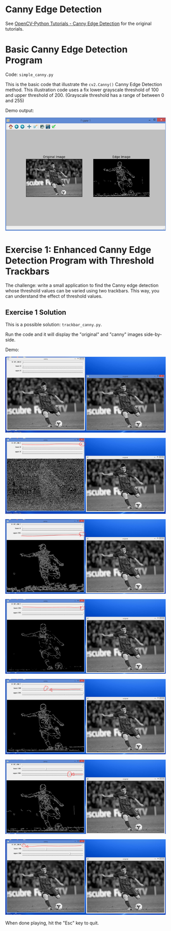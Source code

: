 # Canny Edge Detection

See [OpenCV-Python Tutorials - Canny Edge Detection](https://opencv-python-tutroals.readthedocs.org/en/latest/py_tutorials/py_imgproc/py_canny/py_canny.html#canny) for the original tutorials.

# Basic Canny Edge Detection Program

Code: `simple_canny.py`

This is the basic code that illustrate the `cv2.Canny()` Canny Edge Detection method. This illustration code uses a fix lower grayscale threshold of 100 and upper threshold of 200. (Grayscale threshold has a range of between 0 and 255)

Demo output:

![simple_canny.png](./screenshots/simple_canny.png)

# Exercise 1: Enhanced Canny Edge Detection Program with Threshold Trackbars

The challenge: write a small application to find the Canny edge detection whose threshold values can be varied using two trackbars. This way, you can understand the effect of threshold values.

## Exercise 1 Solution

This is a possible solution: `trackbar_canny.py`.

Run the code and it will display the "original" and "canny" images side-by-side.

Demo:

![trackbar_canny_1.png](./screenshots/trackbar_canny_1.png)

![trackbar_canny_2.png](./screenshots/trackbar_canny_2.png)

![trackbar_canny_3.png](./screenshots/trackbar_canny_3.png)

![trackbar_canny_4.png](./screenshots/trackbar_canny_4.png)

![trackbar_canny_5.png](./screenshots/trackbar_canny_5.png)

![trackbar_canny_6.png](./screenshots/trackbar_canny_6.png)

![trackbar_canny_7.png](./screenshots/trackbar_canny_7.png)

When done playing, hit the "Esc" key to quit.
